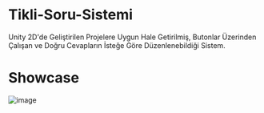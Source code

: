 # Tikli-Soru-Sistemi
Unity 2D'de Geliştirilen Projelere Uygun Hale Getirilmiş, Butonlar Üzerinden Çalışan ve Doğru Cevapların İsteğe Göre Düzenlenebildiği Sistem.
# Showcase
![image](https://github.com/thatsquecy/Tikli-Soru-Sistemi/assets/48627621/c47e9402-0276-4d48-9367-ffddd0fdee9a)
